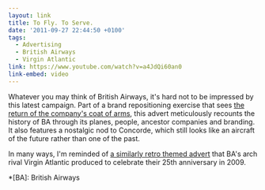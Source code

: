 ```yaml
---
layout: link
title: To Fly. To Serve.
date: '2011-09-27 22:44:50 +0100'
tags:
  - Advertising
  - British Airways
  - Virgin Atlantic
link: https://www.youtube.com/watch?v=a4JdQi60an0
link-embed: video
---
```

Whatever you may think of British Airways, it's hard not to be impressed by this latest campaign. Part of a brand repositioning exercise that sees [the return of the company's coat of arms][1], this advert meticulously recounts the history of BA through its planes, people, ancestor companies and branding. It also features a nostalgic nod to Concorde, which still looks like an aircraft of the future rather than one of the past.

In many ways, I'm reminded of [a similarly retro themed advert][2] that BA's arch rival Virgin Atlantic produced to celebrate their 25th anniversary in 2009.

[1]: http://www.underconsideration.com/brandnew/archives/british_airways_goes_vintage.php
[2]: https://www.youtube.com/watch?v=KS_6HHQ7jOA

*[BA]: British Airways